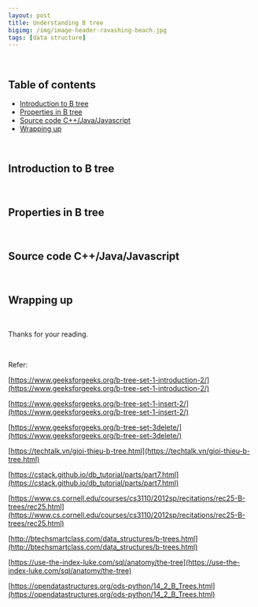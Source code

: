```yaml
---
layout: post
title: Understanding B tree
bigimg: /img/image-header-ravashing-beach.jpg
tags: [data structure]
---
```





<br>

## Table of contents
- [Introduction to B tree](#introduction-to-b-tree)
- [Properties in B tree](#properties-in-b-tree)
- [Source code C++/Java/Javascript](#source-code-c++-java-javascript)
- [Wrapping up](#wrapping-up)


<br>

## Introduction to B tree





<br>

## Properties in B tree






<br>

## Source code C++/Java/Javascript





<br>

## Wrapping up




<br>

Thanks for your reading.

<br>

Refer:

[https://www.geeksforgeeks.org/b-tree-set-1-introduction-2/](https://www.geeksforgeeks.org/b-tree-set-1-introduction-2/)

[https://www.geeksforgeeks.org/b-tree-set-1-insert-2/](https://www.geeksforgeeks.org/b-tree-set-1-insert-2/)

[https://www.geeksforgeeks.org/b-tree-set-3delete/](https://www.geeksforgeeks.org/b-tree-set-3delete/)

[https://techtalk.vn/gioi-thieu-b-tree.html](https://techtalk.vn/gioi-thieu-b-tree.html)

[https://cstack.github.io/db_tutorial/parts/part7.html](https://cstack.github.io/db_tutorial/parts/part7.html)

[https://www.cs.cornell.edu/courses/cs3110/2012sp/recitations/rec25-B-trees/rec25.html](https://www.cs.cornell.edu/courses/cs3110/2012sp/recitations/rec25-B-trees/rec25.html)

[http://btechsmartclass.com/data_structures/b-trees.html](http://btechsmartclass.com/data_structures/b-trees.html)

[https://use-the-index-luke.com/sql/anatomy/the-tree](https://use-the-index-luke.com/sql/anatomy/the-tree)

[https://opendatastructures.org/ods-python/14_2_B_Trees.html](https://opendatastructures.org/ods-python/14_2_B_Trees.html)
